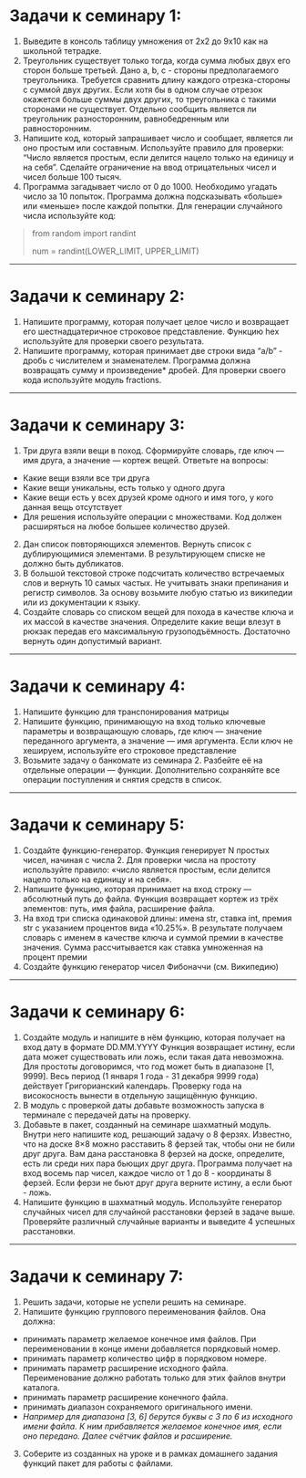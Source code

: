 # Задачи к семинару 1:
1. Выведите в консоль таблицу умножения от 2х2 до 9х10 как на школьной тетрадке.
2. Треугольник существует только тогда, когда сумма любых двух его сторон больше третьей.
Дано a, b, c - стороны предполагаемого треугольника. 
Требуется сравнить длину каждого отрезка-стороны с суммой двух других. 
Если хотя бы в одном случае отрезок окажется больше суммы двух других, 
то треугольника с такими сторонами не существует. Отдельно сообщить является ли 
треугольник разносторонним, равнобедренным или равносторонним.
3. Напишите код, который запрашивает число и сообщает, является ли оно простым или составным.
Используйте правило для проверки: “Число является простым, если делится нацело только на единицу и на себя”.
Сделайте ограничение на ввод отрицательных чисел и чисел больше 100 тысяч.
4. Программа загадывает число от 0 до 1000. Необходимо угадать число за 10 попыток. Программа
должна подсказывать «больше» или «меньше» после каждой попытки. Для генерации случайного
числа используйте код:
>from random import randint 
> 
>num = randint(LOWER_LIMIT, UPPER_LIMIT)
***
# Задачи к семинару 2:

1. Напишите программу, которая получает целое число и возвращает его шестнадцатеричное
строковое представление. Функцию hex используйте для проверки своего результата.
2. Напишите программу, которая принимает две строки вида “a/b” - дробь с числителем и знаменателем. 
Программа должна возвращать сумму и произведение* дробей. Для проверки своего кода используйте модуль fractions.
***
# Задачи к семинару 3:
1. Три друга взяли вещи в поход. Сформируйте словарь, где ключ — имя друга, а значение — кортеж вещей. Ответьте на вопросы:
- Какие вещи взяли все три друга
- Какие вещи уникальны, есть только у одного друга
- Какие вещи есть у всех друзей кроме одного и имя того, у кого данная вещь отсутствует
- Для решения используйте операции с множествами. Код должен расширяться на любое большее количество друзей.
2. Дан список повторяющихся элементов. Вернуть список с дублирующимися элементами.
В результирующем списке не должно быть дубликатов.
3. В большой текстовой строке подсчитать количество встречаемых слов и вернуть 10 самых частых. Не учитывать знаки препинания
и регистр символов. За основу возьмите любую статью из википедии или из документации к языку.
4. Создайте словарь со списком вещей для похода в качестве ключа и их массой в качестве значения.
Определите какие вещи влезут в рюкзак передав его максимальную грузоподъёмность.
Достаточно вернуть один допустимый вариант.
***
# Задачи к семинару 4:
1. Напишите функцию для транспонирования матрицы
2. Напишите функцию, принимающую на вход только ключевые параметры и возвращающую словарь, 
где ключ — значение переданного аргумента, а значение — имя аргумента. 
Если ключ не хешируем, используйте его строковое представление
3. Возьмите задачу о банкомате из семинара 2. Разбейте её на отдельные операции — функции. Дополнительно сохраняйте 
все операции поступления и снятия средств в список.

***
# Задачи к семинару 5:
1. Создайте функцию-генератор. Функция генерирует N простых чисел, начиная с числа 2. Для проверки числа на простоту 
используйте правило: «число является простым, если делится нацело только на единицу и на себя».
2. Напишите функцию, которая принимает на вход строку — абсолютный путь до файла. Функция возвращает кортеж из трёх
элементов: путь, имя файла, расширение файла.
3. На вход три списка одинаковой длины: имена str, ставка int,
премия str с указанием процентов вида «10.25%». В результате
получаем словарь с именем в качестве ключа и суммой
премии в качестве значения. Сумма рассчитывается
как ставка умноженная на процент премии
4. Создайте функцию генератор чисел Фибоначчи (см. Википедию)

***
# Задачи к семинару 6:
1. Создайте модуль и напишите в нём функцию, которая получает на вход дату в формате DD.MM.YYYY Функция возвращает истину, 
если дата может существовать или ложь, если такая дата невозможна. Для простоты договоримся, что год может быть в диапазоне [1, 9999]. 
Весь период (1 января 1 года - 31 декабря 9999 года) действует Григорианский календарь. Проверку года на високосность 
вынести в отдельную защищённую функцию.
2. В модуль с проверкой даты добавьте возможность запуска в терминале с передачей даты на проверку.
3. Добавьте в пакет, созданный на семинаре шахматный модуль. Внутри него напишите код, решающий задачу о 8 ферзях. 
Известно, что на доске 8×8 можно расставить 8 ферзей так, чтобы они не били друг друга. Вам дана расстановка 8 ферзей на доске, 
определите, есть ли среди них пара бьющих друг друга. Программа получает на вход восемь пар чисел, 
каждое число от 1 до 8 - координаты 8 ферзей. Если ферзи не бьют друг друга верните истину, а если бьют - ложь.
4. Напишите функцию в шахматный модуль. Используйте генератор случайных чисел для случайной расстановки ферзей в задаче выше. 
Проверяйте различный случайные варианты и выведите 4 успешных расстановки.

***
# Задачи к семинару 7:

1. Решить задачи, которые не успели решить на семинаре.
2. Напишите функцию группового переименования файлов. Она должна:
* принимать параметр желаемое конечное имя файлов. 
При переименовании в конце имени добавляется порядковый номер.
* принимать параметр количество цифр в порядковом номере.
* принимать параметр расширение исходного файла. 
Переименование должно работать только для этих файлов внутри каталога.
* принимать параметр расширение конечного файла.
* принимать диапазон сохраняемого оригинального имени. 
* _Например для диапазона [3, 6] берутся буквы с 3 по 6 из исходного имени файла. 
К ним прибавляется желаемое конечное имя, если оно передано. 
Далее счётчик файлов и расширение._ 
3. Соберите из созданных на уроке и в рамках домашнего задания функций пакет для работы с файлами.